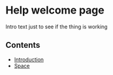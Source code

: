 # Help welcome page
Intro text just to see if the thing is working
## Contents
+ [Introduction](Introduction.md)
+ [Space](Spaceplace.md)
